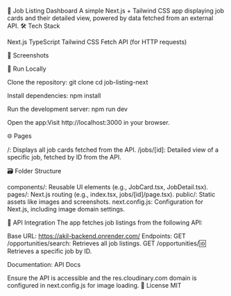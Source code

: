 🧳 Job Listing Dashboard
A simple Next.js + Tailwind CSS app displaying job cards and their detailed view, powered by data fetched from an external API.
🛠 Tech Stack

Next.js
TypeScript
Tailwind CSS
Fetch API (for HTTP requests)

📸 Screenshots

🧪 Run Locally

Clone the repository:
git clone <repository-url>
cd job-listing-next


Install dependencies:
npm install


Run the development server:
npm run dev


Open the app:Visit http://localhost:3000 in your browser.


🌐 Pages

/: Displays all job cards fetched from the API.
/jobs/[id]: Detailed view of a specific job, fetched by ID from the API.

🗃 Folder Structure

components/: Reusable UI elements (e.g., JobCard.tsx, JobDetail.tsx).
pages/: Next.js routing (e.g., index.tsx, jobs/[id]/page.tsx).
public/: Static assets like images and screenshots.
next.config.js: Configuration for Next.js, including image domain settings.

📡 API Integration
The app fetches job listings from the following API:

Base URL: https://akil-backend.onrender.com/
Endpoints:
GET /opportunities/search: Retrieves all job listings.
GET /opportunities/:id: Retrieves a specific job by ID.


Documentation: API Docs

Ensure the API is accessible and the res.cloudinary.com domain is configured in next.config.js for image loading.
📄 License
MIT